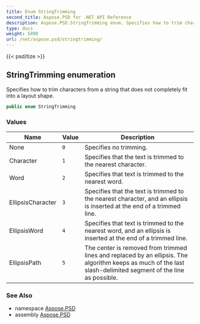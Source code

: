 ```yaml
---
title: Enum StringTrimming
second_title: Aspose.PSD for .NET API Reference
description: Aspose.PSD.StringTrimming enum. Specifies how to trim characters from a string that does not completely fit into a layout shape
type: docs
weight: 5890
url: /net/aspose.psd/stringtrimming/
---
```

{{< psd/tize >}}
## StringTrimming enumeration

Specifies how to trim characters from a string that does not completely fit into a layout shape.

```csharp
public enum StringTrimming
```

### Values

| Name | Value | Description |
| --- | --- | --- |
| None | `0` | Specifies no trimming. |
| Character | `1` | Specifies that the text is trimmed to the nearest character. |
| Word | `2` | Specifies that text is trimmed to the nearest word. |
| EllipsisCharacter | `3` | Specifies that the text is trimmed to the nearest character, and an ellipsis is inserted at the end of a trimmed line. |
| EllipsisWord | `4` | Specifies that text is trimmed to the nearest word, and an ellipsis is inserted at the end of a trimmed line. |
| EllipsisPath | `5` | The center is removed from trimmed lines and replaced by an ellipsis. The algorithm keeps as much of the last slash-delimited segment of the line as possible. |

### See Also

* namespace [Aspose.PSD](../../aspose.psd/)
* assembly [Aspose.PSD](../../)


